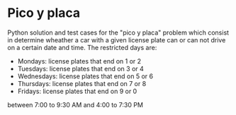 # Pico y placa

Python solution and test cases for the "pico y placa" problem which consist in
determine wheather a car with a given license plate can or can not drive on
a certain date and time. The restricted days are:

* Mondays: license plates that end on 1 or 2
* Tuesdays: license plates that end on 3 or 4
* Wednesdays: license plates that end on 5 or 6
* Thursdays: license plates that end on 7 or 8
* Fridays: license plates that end on 9 or 0

between 7:00 to 9:30 AM and 4:00 to 7:30 PM

